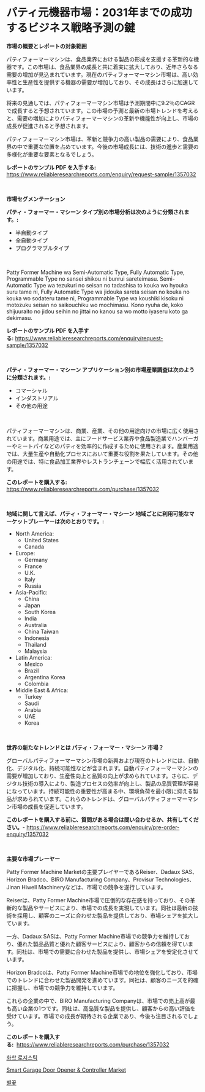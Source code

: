 <p><h1>パティ元機器市場：2031年までの成功するビジネス戦略予測の鍵</h1></p><p><strong>市場の概要とレポートの対象範囲</strong></p>
<p><p>パティフォーマーマシンは、食品業界における製品の形成を支援する革新的な機器です。この市場は、食品業界の成長と共に着実に拡大しており、近年さらなる需要の増加が見込まれています。現在のパティフォーマーマシン市場は、高い効率性と生産性を提供する機器の需要が増加しており、その成長はさらに加速しています。</p><p>将来の見通しでは、パティフォーマーマシン市場は予測期間中に9.2％のCAGRで成長すると予想されています。この市場の予測と最新の市場トレンドを考えると、需要の増加によりパティフォーマーマシンの革新や機能性が向上し、市場の成長が促進されると予想されます。</p><p>パティフォーマーマシン市場は、革新と競争力の高い製品の需要により、食品業界の中で重要な位置を占めています。今後の市場成長には、技術の進歩と需要の多様化が重要な要素となるでしょう。</p></p>
<p><strong>レポートのサンプル PDF を入手する:</strong> <a href="https://www.reliableresearchreports.com/enquiry/request-sample/1357032">https://www.reliableresearchreports.com/enquiry/request-sample/1357032</a></p>
<p>&nbsp;</p>
<p><strong>市場セグメンテーション</strong></p>
<p><strong>パティ・フォーマー・マシーン タイプ別の市場分析は次のように分類されます。:</strong></p>
<p><ul><li>半自動タイプ</li><li>全自動タイプ</li><li>プログラマブルタイプ</li></ul></p>
<p>&nbsp;</p>
<p><p>Patty Former Machine wa Semi-Automatic Type, Fully Automatic Type, Programmable Type no sansei shikou ni bunrui sareteimasu. Semi-Automatic Type wa tezukuri no seisan no tadashisa to kouka wo hyouka suru tame ni, Fully Automatic Type wa jidouka sareta seisan no kouka no kouka wo sodateru tame ni, Programmable Type wa koushiki kisoku ni motozuku seisan no saikouchiku wo mochimasu. Kono ryuha de, koko shijuuraito no jidou seihin no jittai no kanou sa wo motto iyaseru koto ga dekimasu.</p></p>
<p><strong>レポートのサンプル PDF を入手する:</strong>&nbsp;<a href="https://www.reliableresearchreports.com/enquiry/request-sample/1357032">https://www.reliableresearchreports.com/enquiry/request-sample/1357032</a></p>
<p>&nbsp;</p>
<p><strong> パティ・フォーマー・マシーン アプリケーション別の市場産業調査は次のように分類されます。:</strong></p>
<p><ul><li>コマーシャル</li><li>インダストリアル</li><li>その他の用途</li></ul></p>
<p>&nbsp;</p>
<p><p>パティフォーマーマシンは、商業、産業、その他の用途向けの市場に広く使用されています。商業用途では、主にフードサービス業界や食品製造業でハンバーガーやミートパイなどのパティを効率的に作成するために使用されます。産業用途では、大量生産や自動化プロセスにおいて重要な役割を果たしています。その他の用途では、特に食品加工業界やレストランチェーンで幅広く活用されています。</p></p>
<p><strong>このレポートを購入する:</strong>&nbsp; <a href="https://www.reliableresearchreports.com/purchase/1357032">https://www.reliableresearchreports.com/purchase/1357032</a></p>
<p>&nbsp;</p>
<p><strong>地域に関して言えば、パティ・フォーマー・マシーン 地域ごとに利用可能なマーケットプレーヤーは次のとおりです。:</strong></p>
<p><ul>
    <li>
        North America:
        <ul>
            <li>United States</li>
            <li>Canada</li>
        </ul>
    </li>
    <li>
        Europe:
        <ul>
            <li>Germany</li>
            <li>France</li>
            <li>U.K.</li>
            <li>Italy</li>
            <li>Russia</li>
        </ul>
    </li>
    <li>
        Asia-Pacific:
        <ul>
            <li>China</li>
            <li>Japan</li>
            <li>South Korea</li>
            <li>India</li>
            <li>Australia</li>
            <li>China Taiwan</li>
            <li>Indonesia</li>
            <li>Thailand</li>
            <li>Malaysia</li>
        </ul>
    </li>
    <li>
        Latin America:
        <ul>
            <li>Mexico</li>
            <li>Brazil</li>
            <li>Argentina Korea</li>
            <li>Colombia</li>
        </ul>
    </li>
    <li>
        Middle East & Africa:
        <ul>
            <li>Turkey</li>
            <li>Saudi</li>
            <li>Arabia</li>
            <li>UAE</li>
            <li>Korea</li>
        </ul>
    </li>
    </ul></p>
<p>&nbsp;</p>
<p><strong>世界の新たなトレンドとは パティ・フォーマー・マシーン 市場？</strong></p>
<p><p>グローバルパティフォーマーマシン市場の新興および現在のトレンドには、自動化、デジタル化、持続可能性などが含まれます。自動パティフォーマーマシンの需要が増加しており、生産性向上と品質の向上が求められています。さらに、デジタル技術の導入により、製造プロセスの効率が向上し、製品の品質管理が容易になっています。持続可能性の重要性が高まる中、環境負荷を最小限に抑える製品が求められています。これらのトレンドは、グローバルパティフォーマーマシン市場の成長を促進しています。</p></p>
<p><strong>このレポートを購入する前に、質問がある場合は問い合わせるか、共有してください。</strong>- <a href="https://www.reliableresearchreports.com/enquiry/pre-order-enquiry/1357032">https://www.reliableresearchreports.com/enquiry/pre-order-enquiry/1357032</a></p>
<p>&nbsp;</p>
<p><strong>主要な市場プレーヤー</strong></p>
<p><p>Patty Former Machine Marketの主要プレイヤーであるReiser、Dadaux SAS、Horizon Bradco、BIRO Manufacturing Company、Provisur Technologies、Jinan Hiwell Machineryなどは、市場での競争を遂行しています。</p><p>Reiserは、Patty Former Machine市場で圧倒的な存在感を持っており、その革新的な製品やサービスにより、市場での成長を実現しています。同社は最新の技術を採用し、顧客のニーズに合わせた製品を提供しており、市場シェアを拡大しています。</p><p>一方、Dadaux SASは、Patty Former Machine市場での競争力を維持しており、優れた製品品質と優れた顧客サービスにより、顧客からの信頼を得ています。同社は、市場での需要に合わせた製品を提供し、市場シェアを安定化させています。</p><p>Horizon Bradcoは、Patty Former Machine市場での地位を強化しており、市場でのトレンドに合わせた製品開発を進めています。同社は、顧客のニーズを的確に把握し、市場での競争力を維持しています。</p><p>これらの企業の中で、BIRO Manufacturing Companyは、市場での売上高が最も高い企業の1つです。同社は、高品質な製品を提供し、顧客からの高い評価を受けています。市場での成長が期待される企業であり、今後も注目されるでしょう。</p></p>
<p><strong>このレポートを購入する:</strong>&nbsp;&nbsp;<a href="https://www.reliableresearchreports.com/purchase/1357032">https://www.reliableresearchreports.com/purchase/1357032</a></p>
<p><p><a href="https://medium.com/@sweetums856856/%ED%99%94%ED%95%99-%EB%AC%BC%EB%A5%98-%EC%8B%9C%EC%9E%A5-%EC%8B%9C%EC%9E%A5-cagr-%EC%8B%9C%EC%9E%A5-%ED%8A%B8%EB%A0%8C%EB%93%9C-%EB%B0%8F-%EC%84%B1%EC%9E%A5-%EC%A0%84%EB%9E%B5%EC%97%90-%EB%8C%80%ED%95%9C-%ED%86%B5%EC%B0%B0%EB%A0%A5-439c05a70634">화학 로지스틱</a></p><p><a href="https://artistic-helicopter-ca9.notion.site/Smart-Garage-Door-Opener-Controller-Market-Furnish-Information-about-Market-Size-Market-Share-Ma-4c80549fcdf34101bf0bbc0725e76e70">Smart Garage Door Opener & Controller Market</a></p><p><a href="https://medium.com/@santiagoiza565682023/%EC%B9%98%ED%81%AC%EC%9C%84%EB%93%9C-%EC%8B%9C%EC%9E%A5-%EC%8B%9C%EC%9E%A5-cagr-%EC%8B%9C%EC%9E%A5-%EB%8F%99%ED%96%A5-%EB%B0%8F-%EC%84%B1%EC%9E%A5-%EC%A0%84%EB%9E%B5%EC%97%90-%EB%8C%80%ED%95%9C-%ED%86%B5%EC%B0%B0%EB%A0%A5-9af969023cfa">별꽃</a></p></p>